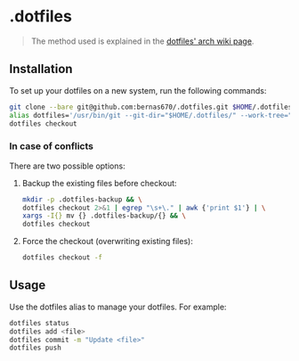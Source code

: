 # .dotfiles

> The method used is explained in the [dotfiles' arch wiki page](https://wiki.archlinux.org/title/Dotfiles#Tracking_dotfiles_directly_with_Git).


## Installation
To set up your dotfiles on a new system, run the following commands:
```bash
git clone --bare git@github.com:bernas670/.dotfiles.git $HOME/.dotfiles && \
alias dotfiles='/usr/bin/git --git-dir="$HOME/.dotfiles/" --work-tree="$HOME"' && \
dotfiles checkout
```

### In case of conflicts
There are two possible options:
 1. Backup the existing files before checkout:
    ```bash
    mkdir -p .dotfiles-backup && \
    dotfiles checkout 2>&1 | egrep "\s+\." | awk {'print $1'} | \
    xargs -I{} mv {} .dotfiles-backup/{} && \
    dotfiles checkout
    ```
 2. Force the checkout (overwriting existing files):
    ```bash
    dotfiles checkout -f
    ```

## Usage
Use the dotfiles alias to manage your dotfiles. For example:
```bash
dotfiles status
dotfiles add <file>
dotfiles commit -m "Update <file>"
dotfiles push
```